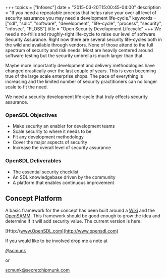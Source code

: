 +++
topics = ["Infosec"]
date = "2015-03-20T15:00:45-04:00"
description = "If you need a repeatable process that helps raise your over all level of security assurance you may need a development life-cycle."
keywords = ["sdl", "sdlc", "software", "development", "life-cycle", "process", "security", "infosec", "FLOSS"]
title = "Open Security Development Lifecycle"
+++
We need a no-frills and roughly-right life-cycle to raise our level of software Security Assurance. Right now there are several security life-cycles both in the wild and  available through vendors. None of those attend to the full spectrum of security and risk needs. Most are heavily centered around software testing but the security umbrella is much larger than that.

Maybe more importantly development and delivery methodologies have changed drastically over the last couple of years. This is even becoming true of the large scale enterprise shops. The pace of everything is increasing and the limited number of security practitioners can no longer scale to fit the need.

We need a security development life-cycle that truly effects security assurance.

### OpenSDL Objectives ###

* Make security an enabler for development teams
* Scale security to where it needs to be
* Fit any development methodology
* Cover the major aspects of security
* Increase the overall level of security assurance

### OpenSDL Deliverables ###

* The essential security checklist
* An SDL knowledgebase driven by the community
* A platform that enables continuous improvement


## Concept Platform ##

A basic framework for the concept has been built around a [Wiki](http://www.pmwiki.com) and the [OpenSAMM](http://www.opensamm.org). This framework should be good enough to grow the idea and determine if it will add security value. The current version is here:

[Http://www.OpenSDL.com](http://www.opensdl.com)

If you would like to be involved drop me a note at

[@scmunk](https://www.twitter.com/scmunk)

or

<scmunk@secretchipmunk.com>
